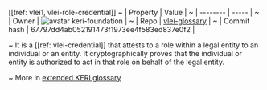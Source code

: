[[tref: vlei1, vlei-role-credential]]
~ | Property | Value |
~ | -------- | ----- |
~ | Owner | ![avatar](https://avatars.githubusercontent.com/u/176055535?v=4) keri-foundation |
~ | Repo | [vlei-glossary](https://github.com/keri-foundation/vlei-glossary) |
~ | Commit hash | 67797dd4ab052191473f1973ee4f583ed837e0f2 |

~ It is a [[ref: vlei-credential]] that attests to a role within a legal entity to an individual or an entity. It cryptographically proves that the individual or entity is authorized to act in that role on behalf of the legal entity.

~ More in <a href="https://weboftrust.github.io/WOT-terms/docs/glossary/vlei-role-credential">extended KERI glossary</a>
